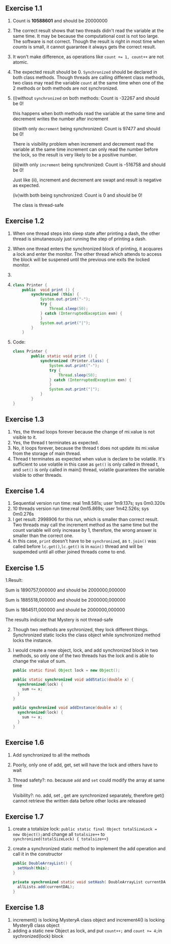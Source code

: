 ## Exercise 1.1

1. Count is **10588601** and should be 20000000

2. The correct result shows that two threads didn't read the variable at the same time. It may be because the computational cost is not too large. The software is not correct. Though the result is right in most time when $counts$  is small, it cannot guarantee it always gets the correct result.

3.  It won't make difference, as operations like `count += 1, count++`​ are not atomic.

4. The expected result should be 0. `Synchronized​` should be declared in both class methods. Though threads are calling different class methods, two class may read the variable `count​` at the same time when one of the 2 methods or both methods are not synchronized.

5. (i)without `synchronized` on both methods: Count is -32267 and should be 0!

   this happens when both methods read the variable at the same time and decrement writes the number after increment
   
   (ii)with only `decrement` being synchronized: Count is 97477 and should be 0!
   
   There is visibility problem when increment and decrement read the variable at the same time increment can only read the number before the lock, so the result is very likely to be a positive number.
   
   (iii)with only `increment` being synchronized: Count is -516758 and should be 0!
   
   Just like (ii), increment and decrement are swapt and result is negative as expected.
   
   (iv)with both being synchronized: Count is 0 and should be 0! 
   
   The class is thread-safe

## Exercise 1.2

1. When one thread steps into sleep state after printing a dash, the other thread is simutaneously just running the step of printing a dash. 

2. When one thread enters the synchronized block of printing, it acquares a lock and enter the monitor.  The other thread which attends to access the block will be suspened until the previous one exits the locked monitor.

3. 

4. ```java
   class Printer {
       public  void print () {
           synchronized (this) {
               System.out.print("-");
               try {
                   Thread.sleep(50);
               } catch (InterruptedException exn) {
               }
               System.out.print("|");
           }
       }
   ```



4. Code:

   ```java
   class Printer {
           public static void print () {
               synchronized (Printer.class) {
                   System.out.print("-");
                   try {
                       Thread.sleep(50);
                   } catch (InterruptedException exn) {
                   }
                   System.out.print("|");
               }
           }
   }
   ```



## Exercise 1.3

1. Yes, the thread loops forever because the change of mi.value is not visible to it.
2. Yes, the thread t terminates as expected.
3.  No, it loops forever, because the thread t does not update its mi.value from the storage of main thread.
4. Thread t terminates as expected when value is declare to be volatile. It's sufficient to use volatile in this case as `get()` is only called in thread t, and `set()` is only called in main() thread, volatile guarantees the variable visible to other threads.

## Exercise 1.4

1. Sequential version run time: real    1m8.581s; user    1m9.137s; sys     0m0.320s
2. 10 threads version run time:real    0m15.869s; user    1m42.526s; sys     0m0.276s
3. I get result: 2998906 for this run, which is smaller than correct result. Two threads may call the increment method as the same time but the count variable will only increase by 1, therefore, the wrong answer is smaller than the correct one.
4. In this case, `print`  doesn't have to be `synchronized`, as `t.join()` was called before `lc.get()`,`lc.get()` is in `main()` thread and will be suspemded until all other joined threads come to end. 

## Exercise 1.5

1.Result: 

Sum is 1890757,000000 and should be 2000000,000000

Sum is 1885518,000000 and should be 2000000,000000

Sum is 1864511,000000 and should be 2000000,000000

The results indicate that Mystery is not thread-safe

2. Though two methods are sychronized, they lock different things. Synchronized static locks the class object while synchronized method locks the instance.

3. I would create a new object, lock, and add synchronized block in two methods, so only one of the two threads has the lock and is able to change the value of sum.

   ```java
   public static final Object lock = new Object();
   
   public static synchronized void addStatic(double x) {
     synchronized(lock) {
       sum += x;
     }
   }
   
   public synchronized void addInstance(double x) {
     synchronized(lock) {
       sum += x;
     }
   }
   ```

## Exercise 1.6

1. Add synchronized to all the methods

2. Poorly, only one of add, get, set will have the lock and others have to wait

3. Thread safety?: no. because `add` and `set` could modify the array at same time

   Visibility?: no. add, set , get are synchronized separately, therefore get() cannot retrieve the written data before other locks are released

## Exercise 1.7

1. create a totalsize lock: `public static final Object totalSizeLock = new Object();`and change all `totalsize++` to `synchronized(totalSizeLock) { totalsize++}`

2. create a synchronized static method to implement the add operation and call it in the constructor

   ```java
   public DoubleArrayList() {
     setHash(this);
   }
   
   private synchronized static void setHash( DoubleArrayList currentDAL) {
     allLists.add(currentDAL);
   }
   ```

## Exercise 1.8

1. increment() is locking MysteryA class object and increment4() is locking MysteryB class object
2. adding a  static new Object as lock, and put `count++;` and `count += 4;`in sychronized(lock) block